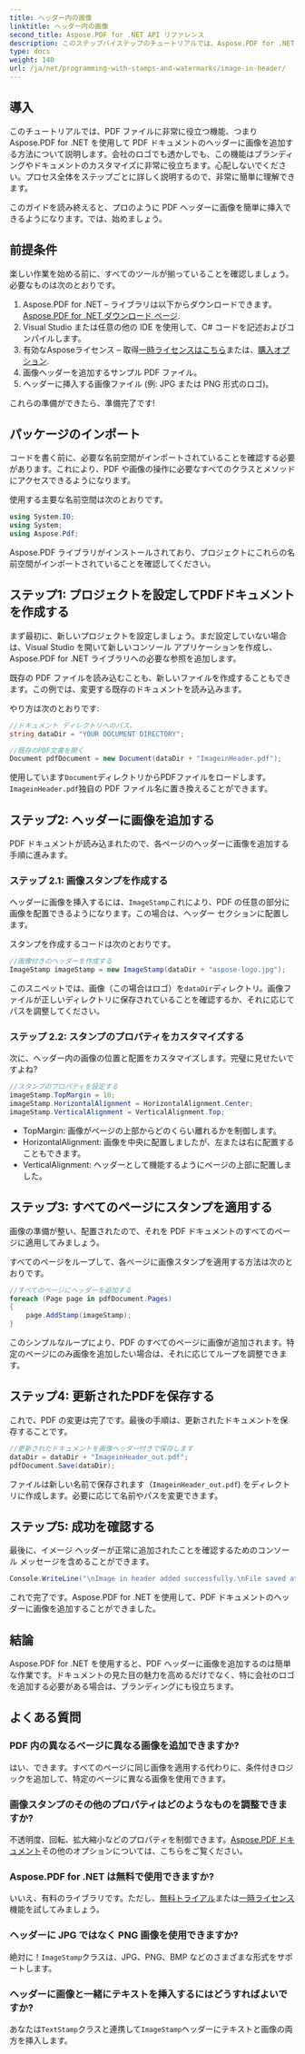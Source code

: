 ```yaml
---
title: ヘッダー内の画像
linktitle: ヘッダー内の画像
second_title: Aspose.PDF for .NET API リファレンス
description: このステップバイステップのチュートリアルでは、Aspose.PDF for .NET を使用して PDF のヘッダーに画像を追加する方法を学習します。
type: docs
weight: 140
url: /ja/net/programming-with-stamps-and-watermarks/image-in-header/
---
```

## 導入

このチュートリアルでは、PDF ファイルに非常に役立つ機能、つまり Aspose.PDF for .NET を使用して PDF ドキュメントのヘッダーに画像を追加する方法について説明します。会社のロゴでも透かしでも、この機能はブランディングやドキュメントのカスタマイズに非常に役立ちます。心配しないでください。プロセス全体をステップごとに詳しく説明するので、非常に簡単に理解できます。

このガイドを読み終えると、プロのように PDF ヘッダーに画像を簡単に挿入できるようになります。では、始めましょう。

## 前提条件

楽しい作業を始める前に、すべてのツールが揃っていることを確認しましょう。必要なものは次のとおりです。

1.  Aspose.PDF for .NET – ライブラリは以下からダウンロードできます。[Aspose.PDF for .NET ダウンロード ページ](https://releases.aspose.com/pdf/net/).
2. Visual Studio または任意の他の IDE を使用して、C# コードを記述およびコンパイルします。
3. 有効なAsposeライセンス – 取得[一時ライセンスはこちら](https://purchase.aspose.com/temporary-license/)または、[購入オプション](https://purchase.aspose.com/buy).
4. 画像ヘッダーを追加するサンプル PDF ファイル。
5. ヘッダーに挿入する画像ファイル (例: JPG または PNG 形式のロゴ)。

これらの準備ができたら、準備完了です!

## パッケージのインポート

コードを書く前に、必要な名前空間がインポートされていることを確認する必要があります。これにより、PDF や画像の操作に必要なすべてのクラスとメソッドにアクセスできるようになります。

使用する主要な名前空間は次のとおりです。

```csharp
using System.IO;
using System;
using Aspose.Pdf;
```

Aspose.PDF ライブラリがインストールされており、プロジェクトにこれらの名前空間がインポートされていることを確認してください。

## ステップ1: プロジェクトを設定してPDFドキュメントを作成する

まず最初に、新しいプロジェクトを設定しましょう。まだ設定していない場合は、Visual Studio を開いて新しいコンソール アプリケーションを作成し、Aspose.PDF for .NET ライブラリへの必要な参照を追加します。

既存の PDF ファイルを読み込むことも、新しいファイルを作成することもできます。この例では、変更する既存のドキュメントを読み込みます。

やり方は次のとおりです:

```csharp
//ドキュメント ディレクトリへのパス。
string dataDir = "YOUR DOCUMENT DIRECTORY";

//既存のPDF文書を開く
Document pdfDocument = new Document(dataDir + "ImageinHeader.pdf");
```

使用しています`Document`ディレクトリからPDFファイルをロードします。`ImageinHeader.pdf`独自の PDF ファイル名に置き換えることができます。

## ステップ2: ヘッダーに画像を追加する

PDF ドキュメントが読み込まれたので、各ページのヘッダーに画像を追加する手順に進みます。

### ステップ 2.1: 画像スタンプを作成する
ヘッダーに画像を挿入するには、`ImageStamp`これにより、PDF の任意の部分に画像を配置できるようになります。この場合は、ヘッダー セクションに配置します。

スタンプを作成するコードは次のとおりです。

```csharp
//画像付きのヘッダーを作成する
ImageStamp imageStamp = new ImageStamp(dataDir + "aspose-logo.jpg");
```

このスニペットでは、画像（この場合はロゴ）を`dataDir`ディレクトリ。画像ファイルが正しいディレクトリに保存されていることを確認するか、それに応じてパスを調整してください。

### ステップ 2.2: スタンプのプロパティをカスタマイズする
次に、ヘッダー内の画像の位置と配置をカスタマイズします。完璧に見せたいですよね?

```csharp
//スタンプのプロパティを設定する
imageStamp.TopMargin = 10;
imageStamp.HorizontalAlignment = HorizontalAlignment.Center;
imageStamp.VerticalAlignment = VerticalAlignment.Top;
```

- TopMargin: 画像がページの上部からどのくらい離れるかを制御します。
- HorizontalAlignment: 画像を中央に配置しましたが、左または右に配置することもできます。
- VerticalAlignment: ヘッダーとして機能するようにページの上部に配置しました。

## ステップ3: すべてのページにスタンプを適用する

画像の準備が整い、配置されたので、それを PDF ドキュメントのすべてのページに適用してみましょう。

すべてのページをループして、各ページに画像スタンプを適用する方法は次のとおりです。

```csharp
//すべてのページにヘッダーを追加する
foreach (Page page in pdfDocument.Pages)
{
    page.AddStamp(imageStamp);
}
```

このシンプルなループにより、PDF のすべてのページに画像が追加されます。特定のページにのみ画像を追加したい場合は、それに応じてループを調整できます。

## ステップ4: 更新されたPDFを保存する

これで、PDF の変更は完了です。最後の手順は、更新されたドキュメントを保存することです。

```csharp
//更新されたドキュメントを画像ヘッダー付きで保存します
dataDir = dataDir + "ImageinHeader_out.pdf";
pdfDocument.Save(dataDir);
```

ファイルは新しい名前で保存されます（`ImageinHeader_out.pdf`) をディレクトリに作成します。必要に応じて名前やパスを変更できます。

## ステップ5: 成功を確認する

最後に、イメージ ヘッダーが正常に追加されたことを確認するためのコンソール メッセージを含めることができます。

```csharp
Console.WriteLine("\nImage in header added successfully.\nFile saved at " + dataDir);
```

これで完了です。Aspose.PDF for .NET を使用して、PDF ドキュメントのヘッダーに画像を追加することができました。

## 結論

Aspose.PDF for .NET を使用すると、PDF ヘッダーに画像を追加するのは簡単な作業です。ドキュメントの見た目の魅力を高めるだけでなく、特に会社のロゴを追加する必要がある場合は、ブランディングにも役立ちます。

## よくある質問

### PDF 内の異なるページに異なる画像を追加できますか?
はい、できます。すべてのページに同じ画像を適用する代わりに、条件付きロジックを追加して、特定のページに異なる画像を使用できます。

### 画像スタンプのその他のプロパティはどのようなものを調整できますか?
不透明度、回転、拡大縮小などのプロパティを制御できます。[Aspose.PDF ドキュメント](https://reference.aspose.com/pdf/net/)その他のオプションについては、こちらをご覧ください。

### Aspose.PDF for .NET は無料で使用できますか?
いいえ、有料のライブラリです。ただし、[無料トライアル](https://releases.aspose.com/)または[一時ライセンス](https://purchase.aspose.com/temporary-license/)機能を試してみましょう。

### ヘッダーに JPG ではなく PNG 画像を使用できますか?
絶対に！`ImageStamp`クラスは、JPG、PNG、BMP などのさまざまな形式をサポートします。

### ヘッダーに画像と一緒にテキストを挿入するにはどうすればよいですか?
あなたは`TextStamp`クラスと連携して`ImageStamp`ヘッダーにテキストと画像の両方を挿入します。
